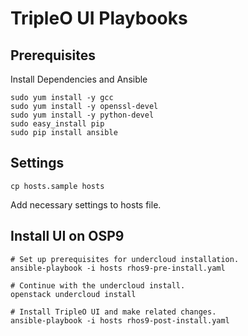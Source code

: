 # TripleO UI Playbooks


## Prerequisites

Install Dependencies and Ansible

```
sudo yum install -y gcc
sudo yum install -y openssl-devel
sudo yum install -y python-devel
sudo easy_install pip
sudo pip install ansible
```


## Settings

```
cp hosts.sample hosts
```

Add necessary settings to hosts file.


## Install UI on OSP9
```
# Set up prerequisites for undercloud installation.
ansible-playbook -i hosts rhos9-pre-install.yaml

# Continue with the undercloud install.
openstack undercloud install

# Install TripleO UI and make related changes.
ansible-playbook -i hosts rhos9-post-install.yaml
```
